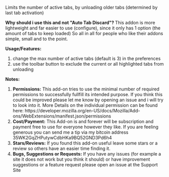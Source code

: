 Limits the number of active tabs, by unloading older tabs (determined by last
tab activation)

<b>Why should i use this and not "Auto Tab Discard"? </b>
This addon is more lightweight and far easier to use (configure), since it only
has 1 option (the amount of tabs to keep loaded) So all in all for people who
like their addons simple, small and to the point.

<b>Usage/Features:</b>
<ol>
  <li>
    change the max number of active tabs (default is 3) in the preferences
  </li>
  <li>
    use the toolbar button to exclude the current or all highlighted tabs from
    unloading
  </li>
</ol>

<b>Notes:</b>
<ol>
    <li><b>Permissions:</b>
        This add-on tries to use the minimal number of required permissions to successfully fullfill its intended purpose.
        If you think this could be improved please let me know by opening an issue and i will try to look into it.
        More Details on the individual permission can be found here: https://developer.mozilla.org/en-US/docs/Mozilla/Add-ons/WebExtensions/manifest.json/permissions
    </li>
    <li><b>Cost/Payment:</b>
        This Add-on is and forever will be subscription and payment free to use for everyone however they like.
        If you are feeling generous you can send me a tip via my bitcoin address 35WK2GqZHPutywCdbHKa9BQ52GND3Pd6h4
    </li>
    <li><b>Stars/Reviews:</b>
        If you found this add-on useful leave some stars or a review so others have an  easier time finding it.
    </li>
    <li><b>Bugs, Suggestions or Requests:</b>
        If you have any issues (for example a site it does not work but you think it should) or have improvement suggestions or a feature request please open an issue at the Support Site
    </li>
</ol>

